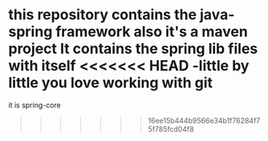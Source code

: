 this repository contains the java-spring framework
also it's a maven project 
It contains the spring lib files with itself
<<<<<<< HEAD
-little by little you love working with git
=======
it is spring-core
>>>>>>> 16ee15b444b9566e34b1f76284f75f785fcd04f8
